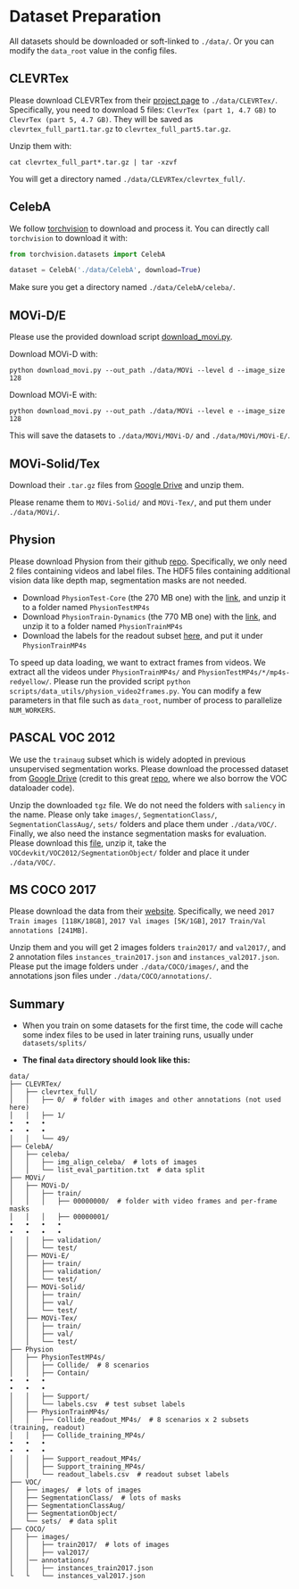 # Dataset Preparation

All datasets should be downloaded or soft-linked to `./data/`.
Or you can modify the `data_root` value in the config files.

## CLEVRTex

Please download CLEVRTex from their [project page](https://www.robots.ox.ac.uk/~vgg/data/clevrtex/) to `./data/CLEVRTex/`.
Specifically, you need to download 5 files: `ClevrTex (part 1, 4.7 GB)` to `ClevrTex (part 5, 4.7 GB)`.
They will be saved as `clevrtex_full_part1.tar.gz` to `clevrtex_full_part5.tar.gz`.

Unzip them with:

```shell
cat clevrtex_full_part*.tar.gz | tar -xzvf
```

You will get a directory named `./data/CLEVRTex/clevrtex_full/`.

## CelebA

We follow [torchvision](https://pytorch.org/vision/main/generated/torchvision.datasets.CelebA.html) to download and process it.
You can directly call `torchvision` to download it with:

```python
from torchvision.datasets import CelebA

dataset = CelebA('./data/CelebA', download=True)
```

Make sure you get a directory named `./data/CelebA/celeba/`.

## MOVi-D/E

Please use the provided download script [download_movi.py](../scripts/data_utils/download_movi.py).

Download MOVi-D with:

```shell
python download_movi.py --out_path ./data/MOVi --level d --image_size 128
```

Download MOVi-E with:

```shell
python download_movi.py --out_path ./data/MOVi --level e --image_size 128
```

This will save the datasets to `./data/MOVi/MOVi-D/` and `./data/MOVi/MOVi-E/`.

## MOVi-Solid/Tex

Download their `.tar.gz` files from [Google Drive](https://drive.google.com/drive/folders/1R-2M4V1MeFu5Ycig1ofynbxxmLKc3wgM) and unzip them.

Please rename them to `MOVi-Solid/` and `MOVi-Tex/`, and put them under `./data/MOVi/`.

## Physion

Please download Physion from their github [repo](https://github.com/cogtoolslab/physics-benchmarking-neurips2021#downloading-the-physion-dataset).
Specifically, we only need 2 files containing videos and label files.
The HDF5 files containing additional vision data like depth map, segmentation masks are not needed.

-   Download `PhysionTest-Core` (the 270 MB one) with the [link](https://physics-benchmarking-neurips2021-dataset.s3.amazonaws.com/Physion.zip), and unzip it to a folder named `PhysionTestMP4s`
-   Download `PhysionTrain-Dynamics` (the 770 MB one) with the [link](https://physics-benchmarking-neurips2021-dataset.s3.amazonaws.com/PhysionTrainMP4s.tar.gz), and unzip it to a folder named `PhysionTrainMP4s`
-   Download the labels for the readout subset [here](https://github.com/cogtoolslab/physics-benchmarking-neurips2021/blob/master/data/readout_labels.csv), and put it under `PhysionTrainMP4s`

To speed up data loading, we want to extract frames from videos.
We extract all the videos under `PhysionTrainMP4s/` and `PhysionTestMP4s/*/mp4s-redyellow/`.
Please run the provided script `python scripts/data_utils/physion_video2frames.py`.
You can modify a few parameters in that file such as `data_root`, number of process to parallelize `NUM_WORKERS`.

## PASCAL VOC 2012

We use the `trainaug` subset which is widely adopted in previous unsupervised segmentation works.
Please download the processed dataset from [Google Drive](https://drive.google.com/file/d/1pxhY5vsLwXuz6UHZVUKhtb7EJdCg2kuH/view) (credit to this great [repo](https://github.com/wvangansbeke/Unsupervised-Semantic-Segmentation), where we also borrow the VOC dataloader code).

Unzip the downloaded `tgz` file. We do not need the folders with `saliency` in the name.
Please only take `images/`, `SegmentationClass/`, `SegmentationClassAug/`, `sets/` folders and place them under `./data/VOC/`.
Finally, we also need the instance segmentation masks for evaluation.
Please download this [file](http://host.robots.ox.ac.uk:8080/pascal/VOC/voc2012/VOCtrainval_11-May-2012.tar), unzip it, take the `VOCdevkit/VOC2012/SegmentationObject/` folder and place it under `./data/VOC/`.

## MS COCO 2017

Please download the data from their [website](https://cocodataset.org/#download).
Specifically, we need `2017 Train images [118K/18GB]`, `2017 Val images [5K/1GB]`, `2017 Train/Val annotations [241MB]`.

Unzip them and you will get 2 images folders `train2017/` and `val2017/`, and 2 annotation files `instances_train2017.json` and `instances_val2017.json`.
Please put the image folders under `./data/COCO/images/`, and the annotations json files under `./data/COCO/annotations/`.

## Summary

-   When you train on some datasets for the first time, the code will cache some index files to be used in later training runs, usually under `datasets/splits/`

-   **The final `data` directory should look like this:**

```
data/
├── CLEVRTex/
│   ├── clevrtex_full/
│   │   ├── 0/  # folder with images and other annotations (not used here)
│   │   ├── 1/
•   •   •
•   •   •
│   │   └── 49/
├── CelebA/
│   ├── celeba/
│   │   ├── img_align_celeba/  # lots of images
│   │   └── list_eval_partition.txt  # data split
├── MOVi/
│   ├── MOVi-D/
│   │   ├── train/
│   │   │   ├── 00000000/  # folder with video frames and per-frame masks
│   │   │   ├── 00000001/
•   •   •   •
•   •   •   •
│   │   ├── validation/
│   │   └── test/
│   ├── MOVi-E/
│   │   ├── train/
│   │   ├── validation/
│   │   └── test/
│   ├── MOVi-Solid/
│   │   ├── train/
│   │   ├── val/
│   │   └── test/
│   ├── MOVi-Tex/
│   │   ├── train/
│   │   ├── val/
│   │   └── test/
├── Physion
│   ├── PhysionTestMP4s/
│   │   ├── Collide/  # 8 scenarios
│   │   ├── Contain/
•   •   •
•   •   •
│   │   ├── Support/
│   │   └── labels.csv  # test subset labels
│   ├── PhysionTrainMP4s/
│   │   ├── Collide_readout_MP4s/  # 8 scenarios x 2 subsets (training, readout)
│   │   ├── Collide_training_MP4s/
•   •   •
•   •   •
│   │   ├── Support_readout_MP4s/
│   │   ├── Support_training_MP4s/
│   │   └── readout_labels.csv  # readout subset labels
├── VOC/
│   ├── images/  # lots of images
│   ├── SegmentationClass/  # lots of masks
│   ├── SegmentationClassAug/
│   ├── SegmentationObject/
│   └── sets/  # data split
├── COCO/
│   ├── images/
│   │   ├── train2017/  # lots of images
│   │   ├── val2017/
│   │── annotations/
│   │   ├── instances_train2017.json
└   └   └── instances_val2017.json
```
